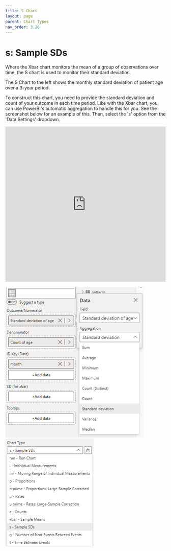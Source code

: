 ```yaml
---
title: S Chart
layout: page
parent: Chart Types
nav_order: 3.20
---
```


# s: Sample SDs
Where the Xbar chart monitors the mean of a group of observations over time, the S chart is used to monitor their standard deviation.

The S Chart to the left shows the monthly standard deviation of patient age over a 3-year period.

To construct this chart, you need to provide the standard deviation and count of your outcome in each time period. Like with the Xbar chart, you can use PowerBI's automatic aggregation to handle this for you. See the screenshot below for an example of this. Then, select the 's' option from the 'Data Settings' dropdown.

<iframe title="SPCVisualExamplesTesting" width="100%" height="486" src="https://app.powerbi.com/view?r=eyJrIjoiYjg0ZmZlYzQtM2MyMC00NDg0LWIwMWQtOThjNTE2ZjJhOGQ5IiwidCI6IjIzMjA0YzgxLTVlNzYtNDE0ZS04Y2M1LTYzMWI0ODc0ZTIwOCJ9&pageName=ReportSection16b229bb546a64c5e98f" frameborder="0" allowFullScreen="true"></iframe>

![s Chart Fields](images\sChartFields.png) ![s Chart Type](images\sChartType.png)